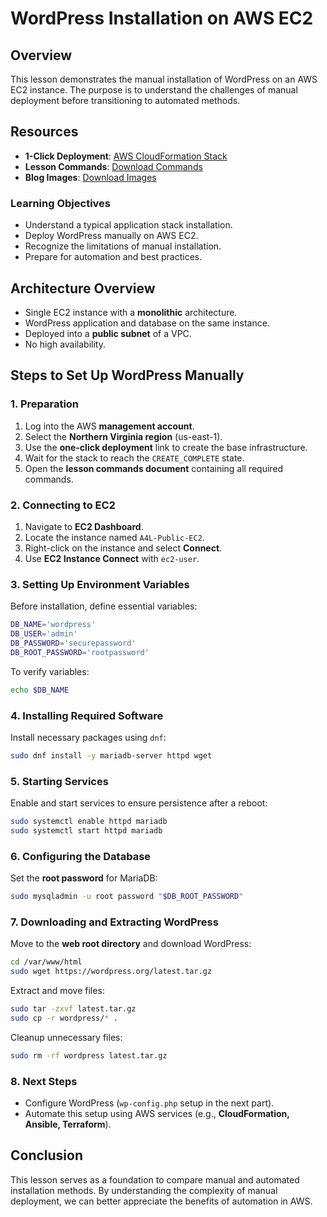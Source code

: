 # WordPress Installation on AWS EC2

## Overview

This lesson demonstrates the manual installation of WordPress on an AWS EC2 instance. The purpose is to understand the challenges of manual deployment before transitioning to automated methods.

## Resources

- **1-Click Deployment**: [AWS CloudFormation Stack](https://console.aws.amazon.com/cloudformation/home?region=us-east-1#/stacks/create/review?templateURL=https://learn-cantrill-labs.s3.amazonaws.com/awscoursedemos/0006-aws-associate-ec2-wordpress-on-ec2/A4L_VPC_PUBLICINSTANCE_AL2023.yaml&stackName=WORDPRESS)
- **Lesson Commands**: [Download Commands](https://learn-cantrill-labs.s3.amazonaws.com/awscoursedemos/0006-aws-associate-ec2-wordpress-on-ec2/lesson_commands_AL2023.txt)
- **Blog Images**: [Download Images](https://learn-cantrill-labs.s3.amazonaws.com/awscoursedemos/0006-aws-associate-ec2-wordpress-on-ec2/blogimages.zip)

### **Learning Objectives**

- Understand a typical application stack installation.
- Deploy WordPress manually on AWS EC2.
- Recognize the limitations of manual installation.
- Prepare for automation and best practices.

## **Architecture Overview**

- Single EC2 instance with a **monolithic** architecture.
- WordPress application and database on the same instance.
- Deployed into a **public subnet** of a VPC.
- No high availability.

## **Steps to Set Up WordPress Manually**

### **1. Preparation**

1. Log into the AWS **management account**.
2. Select the **Northern Virginia region** (us-east-1).
3. Use the **one-click deployment** link to create the base infrastructure.
4. Wait for the stack to reach the `CREATE_COMPLETE` state.
5. Open the **lesson commands document** containing all required commands.

### **2. Connecting to EC2**

1. Navigate to **EC2 Dashboard**.
2. Locate the instance named `A4L-Public-EC2`.
3. Right-click on the instance and select **Connect**.
4. Use **EC2 Instance Connect** with `ec2-user`.

### **3. Setting Up Environment Variables**

Before installation, define essential variables:

```sh
DB_NAME='wordpress'
DB_USER='admin'
DB_PASSWORD='securepassword'
DB_ROOT_PASSWORD='rootpassword'
```

To verify variables:

```sh
echo $DB_NAME
```

### **4. Installing Required Software**

Install necessary packages using `dnf`:

```sh
sudo dnf install -y mariadb-server httpd wget
```

### **5. Starting Services**

Enable and start services to ensure persistence after a reboot:

```sh
sudo systemctl enable httpd mariadb
sudo systemctl start httpd mariadb
```

### **6. Configuring the Database**

Set the **root password** for MariaDB:

```sh
sudo mysqladmin -u root password "$DB_ROOT_PASSWORD"
```

### **7. Downloading and Extracting WordPress**

Move to the **web root directory** and download WordPress:

```sh
cd /var/www/html
sudo wget https://wordpress.org/latest.tar.gz
```

Extract and move files:

```sh
sudo tar -zxvf latest.tar.gz
sudo cp -r wordpress/* .
```

Cleanup unnecessary files:

```sh
sudo rm -rf wordpress latest.tar.gz
```

### **8. Next Steps**

- Configure WordPress (`wp-config.php` setup in the next part).
- Automate this setup using AWS services (e.g., **CloudFormation, Ansible, Terraform**).

## **Conclusion**

This lesson serves as a foundation to compare manual and automated installation methods. By understanding the complexity of manual deployment, we can better appreciate the benefits of automation in AWS.
